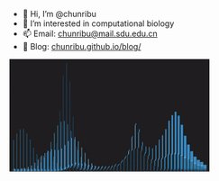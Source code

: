 - 👋 Hi, I’m @chunribu
- 👀 I’m interested in computational biology
- 📫 Email: chunribu@mail.sdu.edu.cn
- 📖 Blog: [chunribu.github.io/blog/](https://chunribu.github.io/blog/)

<img src="src/datadance.gif" height=200></img>
